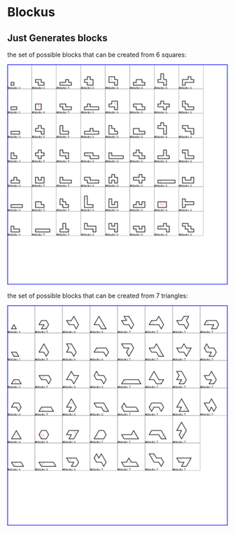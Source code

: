 # Blockus

## Just Generates blocks

the set of possible blocks that can be created from 6 squares:

<img src="./square6a.svg">

the set of possible blocks that can be created from 7 triangles:

<img src="./triangle7a.svg">
